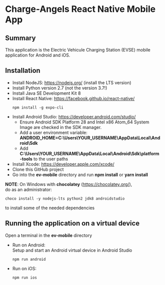 # Charge-Angels React Native Mobile App

## Summary

This application is the Electric Vehicule Charging Station (EVSE) mobile application for Android and iOS.

## Installation

* Install NodeJS: https://nodejs.org/ (install the LTS version)
* Install Python version 2.7 (not the version 3.7!)
* Install Java SE Development Kit 8
* Install React Native: https://facebook.github.io/react-native/
  ```
  npm install -g expo-cli
  ```
* Install Android Studio: https://developer.android.com/studio/
  * Ensure Android SDK Platform 28 and Intel x86 Atom_64 System Image are checked in the SDK manager.
  * Add a user environment variable:
    **ANDROID_HOME=C:\Users\YOUR_USERNAME\AppData\Local\Android\Sdk**
  * Add **C:\Users\YOUR_USERNAME\AppData\Local\Android\Sdk\platform-tools** to the user paths
* Install Xcode: https://developer.apple.com/xcode/
* Clone this GitHub project
* Go into the **ev-mobile** directory and run **npm install** or **yarn install**

**NOTE**: On Windows with **chocolatey** (https://chocolatey.org/),  
do as an administrator:
```
choco install -y nodejs-lts python2 jdk8 androidstudio
```
to install some of the needed dependencies

## Running the application on a virtual device

Open a terminal in the **ev-mobile** directory

* Run on Android:  
  Setup and start an Android virtual device in Android Studio
  ```
  npm run android
  ``` 

* Run on iOS:
  ```
  npm run ios
  ```